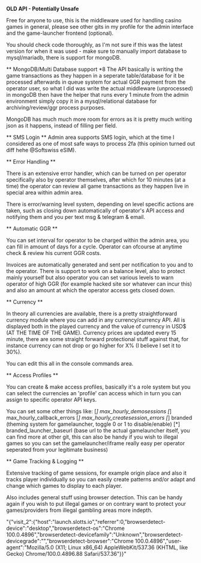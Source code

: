 **OLD API - Potentially Unsafe**

Free for anyone to use, this is the middleware used for handling casino games in general, please see other gits in my profile for the admin interface and the game-launcher frontend (optional).

You should check code thoroughly, as I'm not sure if this was the latest version for when it was used - make sure to manually import database to mysql/mariadb, there is support for mongoDB.

** MongoDB/Multi Database support *8
The API basically is writing the game transactions as they happen in a seperate table/database for it be processed afterwards in queue system for actual GGR payment from the operator user, so what I did was write the actual middleware (unprocessed) in mongoDB then have the helper that runs every 1 minute from the admin environment simply copy it in a mysql/relational database for archiving/review/ggr process purposes.

MongoDB has much much more room for errors as it is pretty much writing json as it happens, instead of filling per field. 

** SMS Login **
Admin area supports SMS login, which at the time I considered as one of most safe ways to process 2fa (this opinion turned out diff hehe @Softswiss eSIM).


** Error Handling **

There is an extensive error handler, which can be turned on per operator specifically also by operator themselves, after which for 10 minutes (at a time) the operator can review all game transactions as they happen live in special area within admin area.

There is error/warning level system, depending on level specific actions are taken, such as closing down automatically of operator's API access and notifying them and you per text msg & telegram & email.

** Automatic GGR **

You can set interval for operator to be charged within the admin area, you can fill in amount of days for a cycle. Operator can ofcourse at anytime check & review his current GGR costs.

Invoices are automatically generated and sent per notification to you and to the operator. There is support to work on a balance level, also to protect mainly yourself but also operator you can set various levels to warn operator of high GGR (for example hacked site sor whatever can incur this) and also an amount at which the operator access gets closed down.

** Currency **

In theory all currencies are available, there is a pretty straightforward currency module where you can add in any currency/currency API. All is displayed both in the played currency and the value of currency in USD$ (AT THE TIME OF THE GAME). 
Currency prices are updated every 15 minute, there are some straight forward protectional stuff against that, for instance currency can not drop or go higher for X% (I believe I set it to 30%).

You can edit this all in the console commands area.


** Access Profiles **

You can create & make access profiles, basically it's a role system but you can select the currencies an 'profile' can access which in turn you can assign to specific operator API keys.

You can set some other things like:
	[*] max_hourly_demosessions
	[*] max_hourly_callback_errors
	[*] max_hourly_createsession_errors
	[*] branded (theming system for gamelauncher, toggle 0 or 1 to disable/enable)
	[*] branded_launcher_baseurl (base url to the actual gamelauncher itself, you can find more at other git, this can also be handy if you wish to illegal games so you can set the gamelauncher/iframe really easy per operator seperated from your legitimate business)

** Game Tracking & Logging **

Extensive tracking of game sessions, for example origin place and also it tracks player individually so you can easily create patterns and/or adapt and change which games to display to each player.

Also includes general stuff using browser detection. This can be handy again if you wish to put illegal games or on contrary want to protect your games/providers from illegal gambling areas more indepth.

"{"visit_2":{"host":"launch.slotts.io","referrer":0,"browserdetect-device":"desktop","browserdetect-os":"Chrome 100.0.4896","browserdetect-devicefamily":"Unknown","browserdetect-devicegrade":"","browserdetect-browser":"Chrome 100.0.4896","user-agent":"Mozilla\/5.0 (X11; Linux x86_64) AppleWebKit\/537.36 (KHTML, like Gecko) Chrome\/100.0.4896.88 Safari\/537.36"}}"



